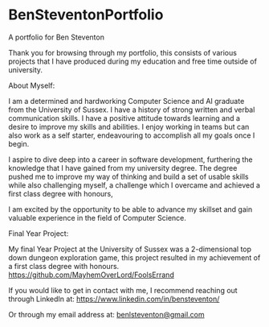 # BenSteventonPortfolio
A portfolio for Ben Steventon

Thank you for browsing through my portfolio, this consists of various projects that I have produced during my education and free time outside of university.


About Myself:

I am a determined and hardworking Computer Science and AI graduate from the University of Sussex. I have a history of strong written and verbal communication skills. I have a positive attitude towards learning and a desire to improve my skills and abilities. I enjoy working in teams but can also work as a self starter, endeavouring to accomplish all my goals once I begin.

I aspire to dive deep into a career in software development, furthering the knowledge that I have gained from my university degree. The degree pushed me to improve my way of thinking and build a set of usable skills while also challenging myself, a challenge which I overcame and achieved a first class degree with honours,

I am excited by the opportunity to be able to advance my skillset and gain valuable experience in the field of Computer Science.


Final Year Project:

My final Year Project at the University of Sussex was a 2-dimensional top down dungeon exploration game, this project resulted in my achievement of a first class degree with honours.
https://github.com/MayhemOverLord/FoolsErrand


If you would like to get in contact with me, I recommend reaching out through LinkedIn at:
https://www.linkedin.com/in/bensteventon/

Or through my email address at:
benlsteventon@gmail.com
